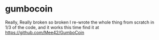 # gumbocoin
Really, Really broken
so broken I re-wrote the whole thing from scratch in 1/3 of the code, and it works this time
find it at https://github.com/Mee42/GumboCoin
